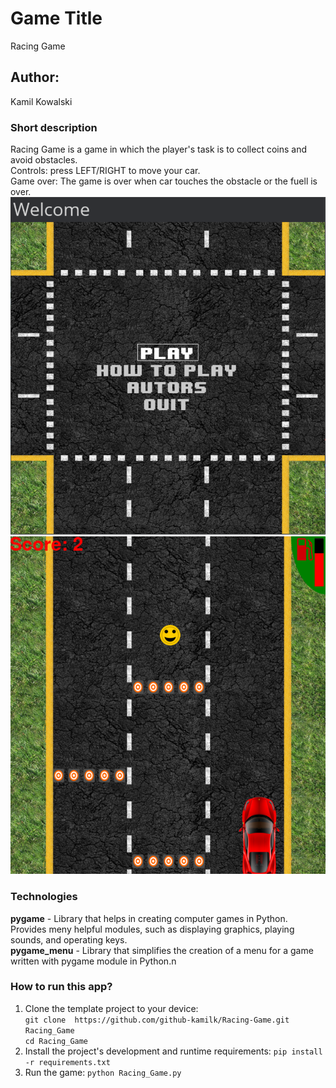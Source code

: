 # Game Title
Racing Game
## Author:
Kamil Kowalski
### Short description
Racing Game is a game in which the player's task is to collect coins and avoid obstacles.\
Controls: press LEFT/RIGHT to move your car.\
Game over: The game is over when car touches the obstacle or the fuell is over.\
![image info](data/screen1.PNG)
![image info](data/screen2.PNG)

### Technologies
**pygame** - Library that helps in creating computer games in Python. Provides meny helpful modules, such as displaying graphics, playing sounds, and operating keys.\
**pygame_menu** -  Library that simplifies the creation of a menu for a game written with pygame module in Python.n

### How to run this app?
1. Clone the template project to your device:\
`git clone  https://github.com/github-kamilk/Racing-Game.git Racing_Game`\
`cd Racing_Game `
2. Install the project's development and runtime requirements:
`pip install -r requirements.txt`
3. Run the game:
 `python Racing_Game.py`
